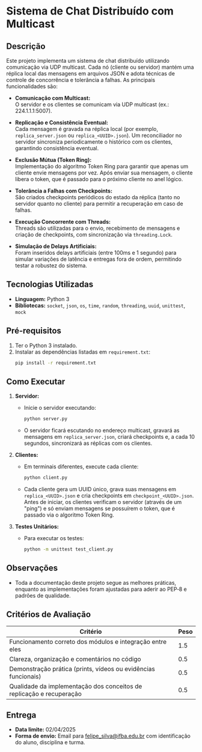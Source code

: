# Sistema de Chat Distribuído com Multicast

## Descrição
Este projeto implementa um sistema de chat distribuído utilizando comunicação via UDP multicast. Cada nó (cliente ou servidor) mantém uma réplica local das mensagens em arquivos JSON e adota técnicas de controle de concorrência e tolerância a falhas. As principais funcionalidades são:

- **Comunicação com Multicast:**  
  O servidor e os clientes se comunicam via UDP multicast (ex.: 224.1.1.1:5007).

- **Replicação e Consistência Eventual:**  
  Cada mensagem é gravada na réplica local (por exemplo, `replica_server.json` ou `replica_<UUID>.json`). Um reconciliador no servidor sincroniza periodicamente o histórico com os clientes, garantindo consistência eventual.

- **Exclusão Mútua (Token Ring):**  
  Implementação do algoritmo Token Ring para garantir que apenas um cliente envie mensagens por vez. Após enviar sua mensagem, o cliente libera o token, que é passado para o próximo cliente no anel lógico.

- **Tolerância a Falhas com Checkpoints:**  
  São criados checkpoints periódicos do estado da réplica (tanto no servidor quanto no cliente) para permitir a recuperação em caso de falhas.

- **Execução Concorrente com Threads:**  
  Threads são utilizadas para o envio, recebimento de mensagens e criação de checkpoints, com sincronização via `threading.Lock`.

- **Simulação de Delays Artificiais:**  
  Foram inseridos delays artificiais (entre 100ms e 1 segundo) para simular variações de latência e entregas fora de ordem, permitindo testar a robustez do sistema.

## Tecnologias Utilizadas
- **Linguagem:** Python 3  
- **Bibliotecas:** `socket`, `json`, `os`, `time`, `random`, `threading`, `uuid`, `unittest`, `mock`

## Pré-requisitos
1. Ter o Python 3 instalado.
2. Instalar as dependências listadas em `requirement.txt`:
   ```sh
   pip install -r requirement.txt
   ```

## Como Executar
1. **Servidor:**
   - Inicie o servidor executando:
     ```sh
     python server.py
     ```
   - O servidor ficará escutando no endereço multicast, gravará as mensagens em `replica_server.json`, criará checkpoints e, a cada 10 segundos, sincronizará as réplicas com os clientes.

2. **Clientes:**
   - Em terminais diferentes, execute cada cliente:
     ```sh
     python client.py
     ```
   - Cada cliente gera um UUID único, grava suas mensagens em `replica_<UUID>.json` e cria checkpoints em `checkpoint_<UUID>.json`. Antes de iniciar, os clientes verificam o servidor (através de um "ping") e só enviam mensagens se possuírem o token, que é passado via o algoritmo Token Ring.

3. **Testes Unitários:**
   - Para executar os testes:
     ```sh
     python -m unittest test_client.py
     ```

## Observações
- Toda a documentação deste projeto segue as melhores práticas, enquanto as implementações foram ajustadas para aderir ao PEP‑8 e padrões de qualidade.

## Critérios de Avaliação
| Critério                                                            | Peso |
| ------------------------------------------------------------------- | ---- |
| Funcionamento correto dos módulos e integração entre eles           | 1.5  |
| Clareza, organização e comentários no código                        | 0.5  |
| Demonstração prática (prints, vídeos ou evidências funcionais)        | 0.5  |
| Qualidade da implementação dos conceitos de replicação e recuperação  | 0.5  |

## Entrega
- **Data limite:** 02/04/2025  
- **Forma de envio:** Email para felipe_silva@ifba.edu.br com identificação do aluno, disciplina e turma.